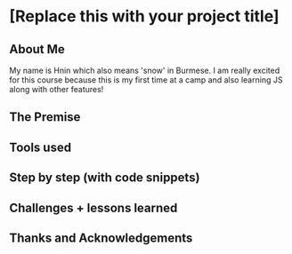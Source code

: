 # [Replace this with your project title]

## About Me
My name is Hnin which also means 'snow' in Burmese. I am really excited for this course because this is my first time at a camp and also learning JS along with other features! 

## The Premise

## Tools used

## Step by step (with code snippets)

## Challenges + lessons learned

## Thanks and Acknowledgements
